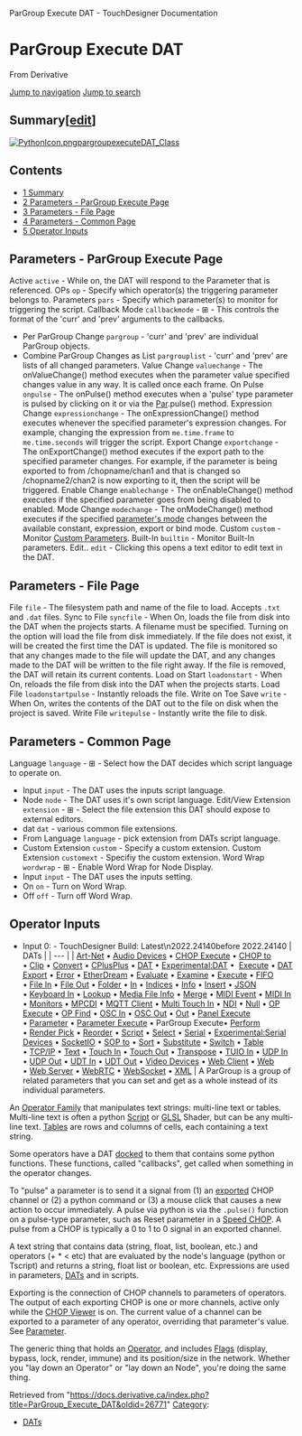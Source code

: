 

ParGroup Execute DAT - TouchDesigner Documentation





# ParGroup Execute DAT
From Derivative

[Jump to navigation](#mw-head)
[Jump to search](#searchInput)
## Summary[[edit](https://docs.derivative.ca/index.php?title=Template:Summary&action=edit&section=T-1 "Edit section: Summary")]
[![PythonIcon.png](images/c/c2/PythonIcon.png)](File_PythonIcon.html)[pargroupexecuteDAT\_Class](https://docs.derivative.ca/PargroupexecuteDAT_Class "PargroupexecuteDAT Class")
## Contents
* [1 Summary](#Summary)
* [2 Parameters - ParGroup Execute Page](#Parameters_-_ParGroup_Execute_Page)
* [3 Parameters - File Page](#Parameters_-_File_Page)
* [4 Parameters - Common Page](#Parameters_-_Common_Page)
* [5 Operator Inputs](#Operator_Inputs)
  

## Parameters - ParGroup Execute Page
Active `active` - While on, the DAT will respond to the Parameter that is referenced.
OPs `op` - Specify which operator(s) the triggering parameter belongs to.
Parameters `pars` - Specify which parameter(s) to monitor for triggering the script.
Callback Mode `callbackmode` - ⊞ - This controls the format of the 'curr' and 'prev' arguments to the callbacks.
* Per ParGroup Change `pargroup` - 'curr' and 'prev' are individual ParGroup objects.
* Combine ParGroup Changes as List `pargrouplist` - 'curr' and 'prev' are lists of all changed parameters.
Value Change `valuechange` - The onValueChange() method executes when the parameter value specified changes value in any way. It is called once each frame.
On Pulse `onpulse` - The onPulse() method executes when a 'pulse' type parameter is pulsed by clicking on it or via the [Par](Par_Class.html "Par Class").pulse() method.
Expression Change `expressionchange` - The onExpressionChange() method executes whenever the specified parameter's expression changes. For example, changing the expression from `me.time.frame` to `me.time.seconds` will trigger the script.
Export Change `exportchange` - The onExportChange() method executes if the export path to the specified parameter changes. For example, if the parameter is being exported to from /chopname/chan1 and that is changed so /chopname2/chan2 is now exporting to it, then the script will be triggered.
Enable Change `enablechange` - The onEnableChange() method executes if the specified parameter goes from being disabled to enabled.
Mode Change `modechange` - The onModeChange() method executes if the specified [parameter's mode](Parameter_Mode.html "Parameter Mode") changes between the available constant, expression, export or bind mode.
Custom `custom` - Monitor [Custom Parameters](Custom_Parameters.html "Custom Parameters").
Built-In `builtin` - Monitor Built-In parameters.
Edit.. `edit` - Clicking this opens a text editor to edit text in the DAT.
  

## Parameters - File Page
File `file` - The filesystem path and name of the file to load. Accepts `.txt` and `.dat` files.
Sync to File `syncfile` - When On, loads the file from disk into the DAT when the projects starts. A filename must be specified. Turning on the option will load the file from disk immediately. If the file does not exist, it will be created the first time the DAT is updated. The file is monitored so that any changes made to the file will update the DAT, and any changes made to the DAT will be written to the file right away. If the file is removed, the DAT will retain its current contents.
Load on Start `loadonstart` - When On, reloads the file from disk into the DAT when the projects starts.
Load File `loadonstartpulse` - Instantly reloads the file.
Write on Toe Save `write` - When On, writes the contents of the DAT out to the file on disk when the project is saved.
Write File `writepulse` - Instantly write the file to disk.
  

## Parameters - Common Page
Language `language` - ⊞ - Select how the DAT decides which script language to operate on.
* Input `input` - The DAT uses the inputs script language.
* Node `node` - The DAT uses it's own script language.
Edit/View Extension `extension` - ⊞ - Select the file extension this DAT should expose to external editors.
* dat `dat` - various common file extensions.
* From Language `language` - pick extension from DATs script language.
* Custom Extension `custom` - Specify a custom extension.
Custom Extension `customext` - Specifiy the custom extension.
Word Wrap `wordwrap` - ⊞ - Enable Word Wrap for Node Display.
* Input `input` - The DAT uses the inputs setting.
* On `on` - Turn on Word Wrap.
* Off `off` - Turn off Word Wrap.
  

## Operator Inputs
* Input 0:  -
TouchDesigner Build: Latest\n2022.24140before 2022.24140
| DATs |
| --- |
| [Art-Net](Art-Net_DAT.html "Art-Net DAT") • [Audio Devices](Audio_Devices_DAT.html "Audio Devices DAT") • [CHOP Execute](CHOP_Execute_DAT.html "CHOP Execute DAT") • [CHOP to](CHOP_to_DAT.html "CHOP to DAT") • [Clip](Clip_DAT.html "Clip DAT") • [Convert](Convert_DAT.html "Convert DAT") • [CPlusPlus](CPlusPlus_DAT.html "CPlusPlus DAT") • [DAT](DAT.html "DAT") • [Experimental:DAT](Experimental_DAT.html "Experimental:DAT") •  [Execute](DAT_Execute_DAT.html "DAT Execute DAT") • [DAT Export](DAT_Export.html "DAT Export") • [Error](Error_DAT.html "Error DAT") • [EtherDream](EtherDream_DAT.html "EtherDream DAT") • [Evaluate](Evaluate_DAT.html "Evaluate DAT") • [Examine](Examine_DAT.html "Examine DAT") • [Execute](Execute_DAT.html "Execute DAT") • [FIFO](FIFO_DAT.html "FIFO DAT") • [File In](File_In_DAT.html "File In DAT") • [File Out](File_Out_DAT.html "File Out DAT") • [Folder](Folder_DAT.html "Folder DAT") • [In](In_DAT.html "In DAT") • [Indices](Indices_DAT.html "Indices DAT") • [Info](Info_DAT.html "Info DAT") • [Insert](Insert_DAT.html "Insert DAT") • [JSON](JSON_DAT.html "JSON DAT") • [Keyboard In](Keyboard_In_DAT.html "Keyboard In DAT") • [Lookup](Lookup_DAT.html "Lookup DAT") • [Media File Info](Media_File_Info_DAT.html "Media File Info DAT") • [Merge](Merge_DAT.html "Merge DAT") • [MIDI Event](MIDI_Event_DAT.html "MIDI Event DAT") • [MIDI In](MIDI_In_DAT.html "MIDI In DAT") • [Monitors](Monitors_DAT.html "Monitors DAT") • [MPCDI](MPCDI_DAT.html "MPCDI DAT") • [MQTT Client](MQTT_Client_DAT.html "MQTT Client DAT") • [Multi Touch In](Multi_Touch_In_DAT.html "Multi Touch In DAT") • [NDI](NDI_DAT.html "NDI DAT") • [Null](Null_DAT.html "Null DAT") • [OP Execute](OP_Execute_DAT.html "OP Execute DAT") • [OP Find](OP_Find_DAT.html "OP Find DAT") • [OSC In](OSC_In_DAT.html "OSC In DAT") • [OSC Out](OSC_Out_DAT.html "OSC Out DAT") • [Out](Out_DAT.html "Out DAT") • [Panel Execute](Panel_Execute_DAT.html "Panel Execute DAT") • [Parameter](Parameter_DAT.html "Parameter DAT") • [Parameter Execute](Parameter_Execute_DAT.html "Parameter Execute DAT") • ParGroup Execute• [Perform](Perform_DAT.html "Perform DAT") • [Render Pick](Render_Pick_DAT.html "Render Pick DAT") • [Reorder](Reorder_DAT.html "Reorder DAT") • [Script](Script_DAT.html "Script DAT") • [Select](Select_DAT.html "Select DAT") • [Serial](Serial_DAT.html "Serial DAT") • [Experimental:Serial Devices](Experimental_Serial_Devices_DAT.html "Experimental:Serial Devices DAT") • [SocketIO](SocketIO_DAT.html "SocketIO DAT") • [SOP to](SOP_to_DAT.html "SOP to DAT") • [Sort](Sort_DAT.html "Sort DAT") • [Substitute](Substitute_DAT.html "Substitute DAT") • [Switch](Switch_DAT.html "Switch DAT") • [Table](Table_DAT.html "Table DAT") • [TCP/IP](TCP/IP_DAT.html "TCP/IP DAT") • [Text](Text_DAT.html "Text DAT") • [Touch In](Touch_In_DAT.html "Touch In DAT") • [Touch Out](Touch_Out_DAT.html "Touch Out DAT") • [Transpose](Transpose_DAT.html "Transpose DAT") • [TUIO In](TUIO_In_DAT.html "TUIO In DAT") • [UDP In](UDP_In_DAT.html "UDP In DAT") • [UDP Out](UDP_Out_DAT.html "UDP Out DAT") • [UDT In](UDT_In_DAT.html "UDT In DAT") • [UDT Out](UDT_Out_DAT.html "UDT Out DAT") • [Video Devices](Video_Devices_DAT.html "Video Devices DAT") • [Web Client](Web_Client_DAT.html "Web Client DAT") • [Web](Web_DAT.html "Web DAT") • [Web Server](Web_Server_DAT.html "Web Server DAT") • [WebRTC](WebRTC_DAT.html "WebRTC DAT") • [WebSocket](WebSocket_DAT.html "WebSocket DAT") • [XML](XML_DAT.html "XML DAT") |
A ParGroup is a group of related parameters that you can set and get as a whole instead of its individual parameters.

An [Operator Family](Operator_Family.html "Operator Family") that manipulates text strings: multi-line text or tables. Multi-line text is often a python [Script](Script.html "Script") or [GLSL](GLSL.html "GLSL") Shader, but can be any multi-line text. [Tables](Table_DAT.html "Table DAT") are rows and columns of cells, each containing a text string.

Some operators have a DAT [docked](Docking.html "Docking") to them that contains some python functions. These functions, called "callbacks", get called when something in the operator changes.

To "pulse" a parameter is to send it a signal from (1) an [exported](Export.html "Export") CHOP channel or (2) a python command or (3) a mouse click that causes a new action to occur immediately. A pulse via python is via the `.pulse()` function on a pulse-type parameter, such as Reset parameter in a [Speed CHOP](Speed_CHOP.html "Speed CHOP"). A pulse from a CHOP is typically a 0 to 1 to 0 signal in an exported channel.

A text string that contains data (string, float, list, boolean, etc.) and operators (+ \* < etc) that are evaluated by the node's language (python or Tscript) and returns a string, float list or boolean, etc. Expressions are used in parameters, [DATs](DAT.html "DAT") and in scripts.

Exporting is the connection of CHOP channels to parameters of operators. The output of each exporting CHOP is one or more channels, active only while the [CHOP Viewer](CHOP_Viewer.html "CHOP Viewer") is on. The current value of a channel can be exported to a parameter of any operator, overriding that parameter's value. See [Parameter](Parameter.html "Parameter").

The generic thing that holds an [Operator](Operator.html "Operator"), and includes [Flags](Flag.html "Flag") (display, bypass, lock, render, immune) and its position/size in the network. Whether you "lay down an Operator" or "lay down an Node", you're doing the same thing.

Retrieved from "<https://docs.derivative.ca/index.php?title=ParGroup_Execute_DAT&oldid=26771>"
[Category](Special_Categories.html "Special:Categories"):
* [DATs](https://docs.derivative.ca/index.php?title=Category:DATs&action=edit&redlink=1 "Category:DATs (page does not exist)")